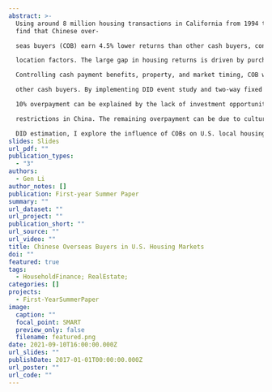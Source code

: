 ```yaml
---
abstract: >-
  Using around 8 million housing transactions in California from 1994 to 2017, I
  find that Chinese over-

  seas buyers (COB) earn 4.5% lower returns than other cash buyers, controlling for market timing and

  location factors. The large gap in housing returns is driven by purchase prices instead of sale prices.

  Controlling cash payment benefits, property, and market timing, COB will pay 8-12% higher prices than

  other cash buyers. By implementing DID event study and two-way fixed effects DID models, I find that

  10% overpayment can be explained by the lack of investment opportunities arising from home-purchase

  restrictions in China. The remaining overpayment can be due to cultural differences. Combining IV and

  DID estimation, I explore the influence of COBs on U.S. local housing prices.
slides: Slides
url_pdf: ""
publication_types:
  - "3"
authors:
  - Gen Li
author_notes: []
publication: First-year Summer Paper
summary: ""
url_dataset: ""
url_project: ""
publication_short: ""
url_source: ""
url_video: ""
title: Chinese Overseas Buyers in U.S. Housing Markets
doi: ""
featured: true
tags:
  - HouseholdFinance; RealEstate;
categories: []
projects:
  - First-YearSummerPaper
image:
  caption: ""
  focal_point: SMART
  preview_only: false
  filename: featured.png
date: 2021-09-10T16:00:00.000Z
url_slides: ""
publishDate: 2017-01-01T00:00:00.000Z
url_poster: ""
url_code: ""
---
```

